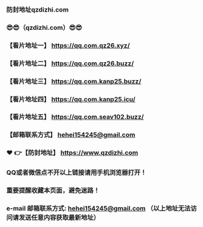 ### 防封地址qzdizhi.com
### :sunglasses::sunglasses:（qzdizhi.com）:sunglasses::sunglasses:
### 【看片地址一】 https://qq.com.qz26.xyz/
### 【看片地址二】 https://qq.com.qz26.buzz/
### 【看片地址三】 https://qq.com.kanp25.buzz/
### 【看片地址四】 https://qq.com.kanp25.icu/
### 【看片地址五】 https://qq.com.seav102.buzz/
### 【邮箱联系方式】  hehei154245@gmail.com
### :heart: :point_right:【防封地址】  https://www.qzdizhi.com
### QQ或者微信点不开以上链接请用手机浏览器打开！
### 重要提醒收藏本页面，避免迷路！
### e-mail 邮箱联系方式: hehei154245@gmail.com （以上地址无法访问请发送任意内容获取最新地址）
